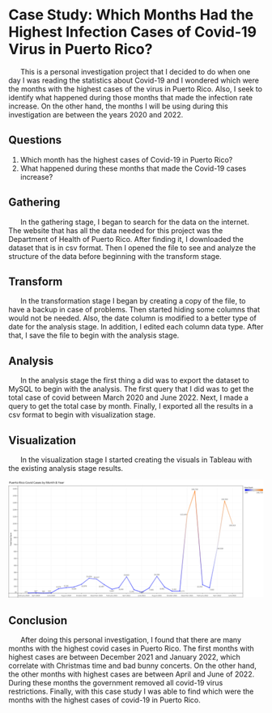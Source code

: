 # Case Study: Which Months Had the Highest Infection Cases of Covid-19 Virus in Puerto Rico?

&nbsp;&nbsp;&nbsp;&nbsp;&nbsp;&nbsp;This is a personal investigation project that I decided to do when one day I was reading the statistics about Covid-19 and I wondered which were the months with the highest cases of the virus in Puerto Rico. Also, I seek to identify what happened during those months that made the infection rate increase. On the other hand, the months I will be using during this investigation are between the years 2020 and 2022.

## Questions
1.	Which month has the highest cases of Covid-19 in Puerto Rico?
2.	What happened during these months that made the Covid-19 cases increase?


## Gathering

&nbsp;&nbsp;&nbsp;&nbsp;&nbsp;&nbsp;In the gathering stage, I began to search for the data on the internet. The website that has all the data needed for this project was the Department of Health of Puerto Rico. After finding it, I downloaded the dataset that is in csv format. Then I opened the file to see and analyze the structure of the data before beginning with the transform stage.
  
## Transform

&nbsp;&nbsp;&nbsp;&nbsp;&nbsp;&nbsp;In the transformation stage I began by creating a copy of the file, to have a backup in case of problems. Then started hiding some columns that would not be needed. Also, the date column is modified to a better type of date for the analysis stage. In addition, I edited each column data type. After that, I save the file to begin with the analysis stage.

## Analysis

&nbsp;&nbsp;&nbsp;&nbsp;&nbsp;&nbsp;In the analysis stage the first thing a did was to export the dataset to MySQL to begin with the analysis. The first query that I did was to get the total case of covid between March 2020 and June 2022. Next, I made a query to get the total case by month. Finally, I exported all the results in a csv format to begin with visualization stage.

## Visualization

&nbsp;&nbsp;&nbsp;&nbsp;&nbsp;&nbsp;In the visualization stage I started creating the visuals in Tableau with the existing analysis stage results. 

![PR Covid Cases](Visual/PR_C_M.png)

## Conclusion

&nbsp;&nbsp;&nbsp;&nbsp;&nbsp;&nbsp;After doing this personal investigation, I found that there are many months with the highest covid cases in Puerto Rico. The first months with highest cases are between December 2021 and January 2022, which correlate with Christmas time and bad bunny concerts. On the other hand, the other months with highest cases are between April and June of 2022. During these months the government removed all covid-19 virus restrictions. Finally, with this case study I was able to find which were the months with the highest cases of covid-19 in Puerto Rico.
